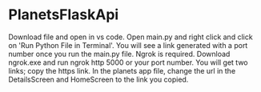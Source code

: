 # PlanetsFlaskApi
Download file and open in vs code. Open main.py and right click and click on 'Run Python File in Terminal'. You will see a link generated with a port number once you run the main.py file. Ngrok is required. Download ngrok.exe and run ngrok http 5000 or your port number. You will get two links; copy the https link. In the planets app file, change the url in the DetailsScreen and HomeScreen to the link you copied.
